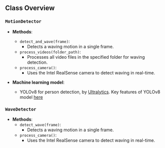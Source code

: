 ## Class Overview
### `MotionDetector`
- **Methods**:
  - `detect_and_wave(frame)`:
    - Detects a waving motion in a single frame.
  - `process_videos(folder_path)`:
    - Processes all video files in the specified folder for waving detection.
  - `process_camera()`:
    - Uses the Intel RealSense camera to detect waving in real-time.
    
- **Machine learning model**:
  - YOLOv8 for person detection, by [Ultralytics](https://github.com/ultralytics/yolov8). Key features of YOLOv8 model [here](https://docs.ultralytics.com/models/yolov8/#key-features-of-yolov8) 

### `WaveDetector`
- **Methods**:
  - `detect_wave(frame)`:
    - Detects a waving motion in a single frame.
  - `process_camera()`:
    - Uses the Intel RealSense camera to detect waving in real-time.